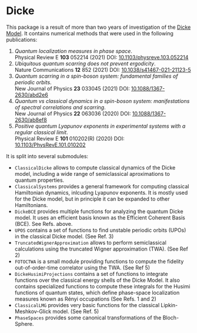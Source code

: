 # Dicke
This package is a result of more than two years of investigation of the [Dicke Model](https://en.wikipedia.org/wiki/Dicke_model). It contains numerical methods that were used in the following publications: 

1. *Quantum localization measures in phase space*.  
Physical Review E **103** 052214 (2021) DOI: [10.1103/physreve.103.052214](https://doi.org/10.1103/physreve.103.052214)
2. *Ubiquitous quantum scarring does not prevent ergodicity*.  
Nature Communications **12** 852 (2021) DOI: [10.1038/s41467-021-21123-5](https://doi.org/10.1038/s41467-021-21123-5)
3. *Quantum scarring in a spin-boson system: fundamental families of periodic orbits*.  
New Journal of Physics **23** 033045 (2021) DOI: [10.1088/1367-2630/abd2e6](https://doi.org/10.1088/1367-2630/abd2e6)
4. *Quantum vs classical dynamics in a spin-boson system: manifestations of spectral correlations and scarring*.  
New Journal of Physics **22** 063036 (2020) DOI: [10.1088/1367-2630/ab8ef8](https://doi.org/10.1088/1367-2630/ab8ef8)
5. *Positive quantum Lyapunov exponents in experimental systems with a regular classical limit*.  
Physical Review E **101** 010202(R) (2020) DOI: [10.1103/PhysRevE.101.010202](https://doi.org/10.1103/PhysRevE.101.010202)

It is split into several submodules:
* `ClassicalDicke` allows to compute classical dynamics of the Dicke model, including a wide range of semiclassical aproximations to quantum properties.
* `ClassicalSystems` provides a general framework for computing classical Hamiltonian dynamics, inlcuding Lyapunov exponents. It is mostly used for the Dicke model, but in principle it can be expanded to other Hamiltonians. 
* `DickeBCE` provides multiple functions for analyzing the quantum Dicke model. It uses an efficient basis known as the Efficient Coherent Basis (BCE). See Refs. above.
*  `UPOS` contains a set of functions to find unstable periodic orbits (UPOs) in the classical Dicke model. (See Ref. 3)
*  `TruncatedWignerApproximation` allows to perform semiclassical calculations using the truncated Wigner approximation (TWA). (See Ref 2)
* `FOTOCTWA` is a small module providing functions to compute the fidelity out-of-order-time correlator using the TWA.  (See Ref 5)
* `DickeHusimiProjections` contains a set of functions to integrate functions over the classical energy shells of the Dicke Model. It also contains specialized functions to compute these integrals for the Husimi functions of quantum states, which define phase-space localization measures known as Rényi occupations (See Refs. 1 and 2)
* `ClassicalLMG` provides very basic functions for the classical Lipkin-Meshkov-Glick model. (See Ref. 5)
* `PhaseSpaces` provides some canonical transformations of the Bloch-Sphere.
